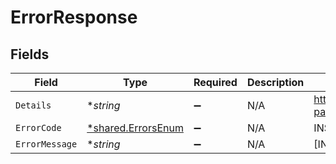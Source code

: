 # ErrorResponse


## Fields

| Field                                                                                        | Type                                                                                         | Required                                                                                     | Description                                                                                  | Example                                                                                      |
| -------------------------------------------------------------------------------------------- | -------------------------------------------------------------------------------------------- | -------------------------------------------------------------------------------------------- | -------------------------------------------------------------------------------------------- | -------------------------------------------------------------------------------------------- |
| `Details`                                                                                    | **string*                                                                                    | :heavy_minus_sign:                                                                           | N/A                                                                                          | https://play.numscript.org/?payload=eyJlcnJvciI6ImFjY291bnQgaGFkIGluc3VmZmljaWVudCBmdW5kcyJ9 |
| `ErrorCode`                                                                                  | [*shared.ErrorsEnum](../../../pkg/models/shared/errorsenum.md)                               | :heavy_minus_sign:                                                                           | N/A                                                                                          | INSUFFICIENT_FUND                                                                            |
| `ErrorMessage`                                                                               | **string*                                                                                    | :heavy_minus_sign:                                                                           | N/A                                                                                          | [INSUFFICIENT_FUND] account had insufficient funds                                           |